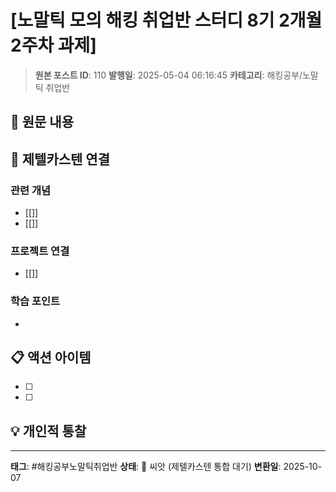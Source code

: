 # [노말틱 모의 해킹 취업반 스터디 8기 2개월 2주차 과제]

> **원본 포스트 ID**: 110
> **발행일**: 2025-05-04 06:16:45
> **카테고리**: 해킹공부/노말틱 취업반

## 📝 원문 내용




## 🔗 제텔카스텐 연결

### 관련 개념
- [[]]
- [[]]

### 프로젝트 연결
- [[]]

### 학습 포인트
-

## 📋 액션 아이템
- [ ]
- [ ]

## 💡 개인적 통찰



---

**태그**: #해킹공부노말틱취업반
**상태**: 🌱 씨앗 (제텔카스텐 통합 대기)
**변환일**: 2025-10-07
